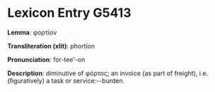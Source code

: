 # Lexicon Entry G5413

**Lemma**: φορτίον

**Transliteration (xlit)**: phortíon

**Pronunciation**: for-tee'-on

**Description**:
diminutive of φόρτος; an invoice (as part of freight), i.e. (figuratively) a task or service:--burden.
